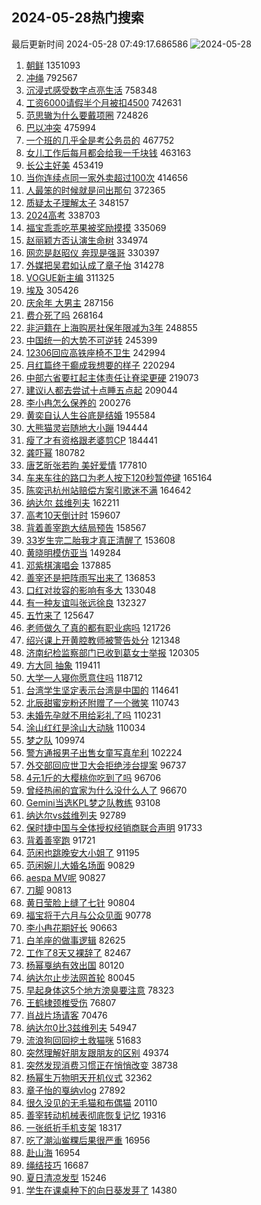 ## 2024-05-28热门搜索 
最后更新时间 2024-05-28 07:49:17.686586 
![2024-05-28](https://imgs-storage.s3.us-east-005.backblazeb2.com/20240528/2024-05-28.png?versionId=4_z8fbbed132d73df8689c40f13_f10583f5f0b122a93_d20240527_m234917_c005_v0501018_t0002_u01716853757575) 
1. [朝鲜](https://s.weibo.com/weibo?q=%E6%9C%9D%E9%B2%9C&t=31&band_rank=1&Refer=top) 1351093
1. [冲绳](https://s.weibo.com/weibo?q=%E5%86%B2%E7%BB%B3&t=31&band_rank=2&Refer=top) 792567
1. [沉浸式感受数字点亮生活](https://s.weibo.com/weibo?q=%23%E6%B2%89%E6%B5%B8%E5%BC%8F%E6%84%9F%E5%8F%97%E6%95%B0%E5%AD%97%E7%82%B9%E4%BA%AE%E7%94%9F%E6%B4%BB%23&t=31&band_rank=3&Refer=top) 758348
1. [工资6000请假半个月被扣4500](https://s.weibo.com/weibo?q=%23%E5%B7%A5%E8%B5%846000%E8%AF%B7%E5%81%87%E5%8D%8A%E4%B8%AA%E6%9C%88%E8%A2%AB%E6%89%A34500%23&t=31&band_rank=4&Refer=top) 742631
1. [范思辙为什么要戴项圈](https://s.weibo.com/weibo?q=%23%E8%8C%83%E6%80%9D%E8%BE%99%E4%B8%BA%E4%BB%80%E4%B9%88%E8%A6%81%E6%88%B4%E9%A1%B9%E5%9C%88%23&t=31&band_rank=5&Refer=top) 724826
1. [巴以冲突](https://s.weibo.com/weibo?q=%23%E5%B7%B4%E4%BB%A5%E5%86%B2%E7%AA%81%23&t=31&band_rank=19&Refer=top) 475994
1. [一个班的几乎全是考公务员的](https://s.weibo.com/weibo?q=%23%E4%B8%80%E4%B8%AA%E7%8F%AD%E7%9A%84%E5%87%A0%E4%B9%8E%E5%85%A8%E6%98%AF%E8%80%83%E5%85%AC%E5%8A%A1%E5%91%98%E7%9A%84%23&t=31&band_rank=6&Refer=top) 467752
1. [女儿工作后每月都会给我一千块钱](https://s.weibo.com/weibo?q=%E5%A5%B3%E5%84%BF%E5%B7%A5%E4%BD%9C%E5%90%8E%E6%AF%8F%E6%9C%88%E9%83%BD%E4%BC%9A%E7%BB%99%E6%88%91%E4%B8%80%E5%8D%83%E5%9D%97%E9%92%B1&t=31&band_rank=17&Refer=top) 463163
1. [长公主好美](https://s.weibo.com/weibo?q=%23%E9%95%BF%E5%85%AC%E4%B8%BB%E5%A5%BD%E7%BE%8E%23&t=31&band_rank=7&Refer=top) 453419
1. [当你连续点同一家外卖超过100次](https://s.weibo.com/weibo?q=%23%E5%BD%93%E4%BD%A0%E8%BF%9E%E7%BB%AD%E7%82%B9%E5%90%8C%E4%B8%80%E5%AE%B6%E5%A4%96%E5%8D%96%E8%B6%85%E8%BF%87100%E6%AC%A1%23&t=31&band_rank=26&Refer=top) 414656
1. [人最笨的时候就是问出那句](https://s.weibo.com/weibo?q=%E4%BA%BA%E6%9C%80%E7%AC%A8%E7%9A%84%E6%97%B6%E5%80%99%E5%B0%B1%E6%98%AF%E9%97%AE%E5%87%BA%E9%82%A3%E5%8F%A5&t=31&band_rank=8&Refer=top) 372365
1. [质疑太子理解太子](https://s.weibo.com/weibo?q=%E8%B4%A8%E7%96%91%E5%A4%AA%E5%AD%90%E7%90%86%E8%A7%A3%E5%A4%AA%E5%AD%90&t=31&band_rank=9&Refer=top) 348157
1. [2024高考](https://s.weibo.com/weibo?q=%232024%E9%AB%98%E8%80%83%23&t=31&band_rank=9&Refer=top) 338703
1. [福宝乖乖吃苹果被奖励摸摸](https://s.weibo.com/weibo?q=%23%E7%A6%8F%E5%AE%9D%E4%B9%96%E4%B9%96%E5%90%83%E8%8B%B9%E6%9E%9C%E8%A2%AB%E5%A5%96%E5%8A%B1%E6%91%B8%E6%91%B8%23&t=31&band_rank=10&Refer=top) 335069
1. [赵丽颖方否认演生命树](https://s.weibo.com/weibo?q=%23%E8%B5%B5%E4%B8%BD%E9%A2%96%E6%96%B9%E5%90%A6%E8%AE%A4%E6%BC%94%E7%94%9F%E5%91%BD%E6%A0%91%23&t=31&band_rank=11&Refer=top) 334974
1. [网恋是赵昭仪 奔现是强哥](https://s.weibo.com/weibo?q=%E7%BD%91%E6%81%8B%E6%98%AF%E8%B5%B5%E6%98%AD%E4%BB%AA%20%E5%A5%94%E7%8E%B0%E6%98%AF%E5%BC%BA%E5%93%A5&t=31&band_rank=12&Refer=top) 330397
1. [外媒把吴君如认成了章子怡](https://s.weibo.com/weibo?q=%23%E5%A4%96%E5%AA%92%E6%8A%8A%E5%90%B4%E5%90%9B%E5%A6%82%E8%AE%A4%E6%88%90%E4%BA%86%E7%AB%A0%E5%AD%90%E6%80%A1%23&t=31&band_rank=23&Refer=top) 314278
1. [VOGUE新主编](https://s.weibo.com/weibo?q=VOGUE%E6%96%B0%E4%B8%BB%E7%BC%96&t=31&band_rank=13&Refer=top) 311325
1. [埃及](https://s.weibo.com/weibo?q=%E5%9F%83%E5%8F%8A&t=31&band_rank=14&Refer=top) 305426
1. [庆余年 大男主](https://s.weibo.com/weibo?q=%E5%BA%86%E4%BD%99%E5%B9%B4%20%E5%A4%A7%E7%94%B7%E4%B8%BB&t=31&band_rank=15&Refer=top) 287156
1. [费介死了吗](https://s.weibo.com/weibo?q=%E8%B4%B9%E4%BB%8B%E6%AD%BB%E4%BA%86%E5%90%97&t=31&band_rank=16&Refer=top) 268164
1. [非沪籍在上海购房社保年限减为3年](https://s.weibo.com/weibo?q=%23%E9%9D%9E%E6%B2%AA%E7%B1%8D%E5%9C%A8%E4%B8%8A%E6%B5%B7%E8%B4%AD%E6%88%BF%E7%A4%BE%E4%BF%9D%E5%B9%B4%E9%99%90%E5%87%8F%E4%B8%BA3%E5%B9%B4%23&t=31&band_rank=10&Refer=top) 248855
1. [中国统一的大势不可逆转](https://s.weibo.com/weibo?q=%23%E4%B8%AD%E5%9B%BD%E7%BB%9F%E4%B8%80%E7%9A%84%E5%A4%A7%E5%8A%BF%E4%B8%8D%E5%8F%AF%E9%80%86%E8%BD%AC%23&t=31&band_rank=18&Refer=top) 245399
1. [12306回应高铁座椅不卫生](https://s.weibo.com/weibo?q=%2312306%E5%9B%9E%E5%BA%94%E9%AB%98%E9%93%81%E5%BA%A7%E6%A4%85%E4%B8%8D%E5%8D%AB%E7%94%9F%23&t=31&band_rank=20&Refer=top) 242994
1. [月红篇终于癫成我想要的样子](https://s.weibo.com/weibo?q=%E6%9C%88%E7%BA%A2%E7%AF%87%E7%BB%88%E4%BA%8E%E7%99%AB%E6%88%90%E6%88%91%E6%83%B3%E8%A6%81%E7%9A%84%E6%A0%B7%E5%AD%90&t=31&band_rank=21&Refer=top) 220294
1. [中部六省要扛起主体责任让脊梁更硬](https://s.weibo.com/weibo?q=%23%E4%B8%AD%E9%83%A8%E5%85%AD%E7%9C%81%E8%A6%81%E6%89%9B%E8%B5%B7%E4%B8%BB%E4%BD%93%E8%B4%A3%E4%BB%BB%E8%AE%A9%E8%84%8A%E6%A2%81%E6%9B%B4%E7%A1%AC%23&t=31&band_rank=35&Refer=top) 219073
1. [建议i人都去尝试十点睡五点起](https://s.weibo.com/weibo?q=%23%E5%BB%BA%E8%AE%AEi%E4%BA%BA%E9%83%BD%E5%8E%BB%E5%B0%9D%E8%AF%95%E5%8D%81%E7%82%B9%E7%9D%A1%E4%BA%94%E7%82%B9%E8%B5%B7%23&t=31&band_rank=22&Refer=top) 209044
1. [李小冉怎么保养的](https://s.weibo.com/weibo?q=%23%E6%9D%8E%E5%B0%8F%E5%86%89%E6%80%8E%E4%B9%88%E4%BF%9D%E5%85%BB%E7%9A%84%23&t=31&band_rank=28&Refer=top) 200276
1. [黄奕自认人生谷底是结婚](https://s.weibo.com/weibo?q=%23%E9%BB%84%E5%A5%95%E8%87%AA%E8%AE%A4%E4%BA%BA%E7%94%9F%E8%B0%B7%E5%BA%95%E6%98%AF%E7%BB%93%E5%A9%9A%23&t=31&band_rank=41&Refer=top) 195584
1. [大熊猫灵岩随地大小蹦](https://s.weibo.com/weibo?q=%23%E5%A4%A7%E7%86%8A%E7%8C%AB%E7%81%B5%E5%B2%A9%E9%9A%8F%E5%9C%B0%E5%A4%A7%E5%B0%8F%E8%B9%A6%23&t=31&band_rank=10&Refer=top) 194444
1. [瘦了才有资格跟老婆剪CP](https://s.weibo.com/weibo?q=%23%E7%98%A6%E4%BA%86%E6%89%8D%E6%9C%89%E8%B5%84%E6%A0%BC%E8%B7%9F%E8%80%81%E5%A9%86%E5%89%AACP%23&t=31&band_rank=24&Refer=top) 184441
1. [龚吓幂](https://s.weibo.com/weibo?q=%E9%BE%9A%E5%90%93%E5%B9%82&t=31&band_rank=25&Refer=top) 180782
1. [唐艺昕张若昀 美好爱情](https://s.weibo.com/weibo?q=%E5%94%90%E8%89%BA%E6%98%95%E5%BC%A0%E8%8B%A5%E6%98%80%20%E7%BE%8E%E5%A5%BD%E7%88%B1%E6%83%85&t=31&band_rank=27&Refer=top) 177810
1. [车来车往的路口为老人按下120秒暂停键](https://s.weibo.com/weibo?q=%23%E8%BD%A6%E6%9D%A5%E8%BD%A6%E5%BE%80%E7%9A%84%E8%B7%AF%E5%8F%A3%E4%B8%BA%E8%80%81%E4%BA%BA%E6%8C%89%E4%B8%8B120%E7%A7%92%E6%9A%82%E5%81%9C%E9%94%AE%23&t=31&band_rank=30&Refer=top) 165164
1. [陈奕迅杭州站赔偿方案引歌迷不满](https://s.weibo.com/weibo?q=%23%E9%99%88%E5%A5%95%E8%BF%85%E6%9D%AD%E5%B7%9E%E7%AB%99%E8%B5%94%E5%81%BF%E6%96%B9%E6%A1%88%E5%BC%95%E6%AD%8C%E8%BF%B7%E4%B8%8D%E6%BB%A1%23&t=31&band_rank=50&Refer=top) 164642
1. [纳达尔 兹维列夫](https://s.weibo.com/weibo?q=%E7%BA%B3%E8%BE%BE%E5%B0%94%20%E5%85%B9%E7%BB%B4%E5%88%97%E5%A4%AB&t=31&band_rank=49&Refer=top) 162211
1. [高考10天倒计时](https://s.weibo.com/weibo?q=%23%E9%AB%98%E8%80%8310%E5%A4%A9%E5%80%92%E8%AE%A1%E6%97%B6%23&t=31&band_rank=26&Refer=top) 159607
1. [背着善宰跑大结局预告](https://s.weibo.com/weibo?q=%23%E8%83%8C%E7%9D%80%E5%96%84%E5%AE%B0%E8%B7%91%E5%A4%A7%E7%BB%93%E5%B1%80%E9%A2%84%E5%91%8A%23&t=31&band_rank=29&Refer=top) 158567
1. [33岁生完二胎我才真正清醒了](https://s.weibo.com/weibo?q=%2333%E5%B2%81%E7%94%9F%E5%AE%8C%E4%BA%8C%E8%83%8E%E6%88%91%E6%89%8D%E7%9C%9F%E6%AD%A3%E6%B8%85%E9%86%92%E4%BA%86%23&t=31&band_rank=30&Refer=top) 153608
1. [黄晓明模仿亚当](https://s.weibo.com/weibo?q=%23%E9%BB%84%E6%99%93%E6%98%8E%E6%A8%A1%E4%BB%BF%E4%BA%9A%E5%BD%93%23&t=31&band_rank=31&Refer=top) 149284
1. [邓紫棋演唱会](https://s.weibo.com/weibo?q=%E9%82%93%E7%B4%AB%E6%A3%8B%E6%BC%94%E5%94%B1%E4%BC%9A&t=31&band_rank=32&Refer=top) 137885
1. [善宰还是把阵雨写出来了](https://s.weibo.com/weibo?q=%E5%96%84%E5%AE%B0%E8%BF%98%E6%98%AF%E6%8A%8A%E9%98%B5%E9%9B%A8%E5%86%99%E5%87%BA%E6%9D%A5%E4%BA%86&t=31&band_rank=33&Refer=top) 136853
1. [口红对妆容的影响有多大](https://s.weibo.com/weibo?q=%23%E5%8F%A3%E7%BA%A2%E5%AF%B9%E5%A6%86%E5%AE%B9%E7%9A%84%E5%BD%B1%E5%93%8D%E6%9C%89%E5%A4%9A%E5%A4%A7%23&t=31&band_rank=34&Refer=top) 133048
1. [有一种友谊叫张远徐良](https://s.weibo.com/weibo?q=%23%E6%9C%89%E4%B8%80%E7%A7%8D%E5%8F%8B%E8%B0%8A%E5%8F%AB%E5%BC%A0%E8%BF%9C%E5%BE%90%E8%89%AF%23&t=31&band_rank=35&Refer=top) 132327
1. [五竹来了](https://s.weibo.com/weibo?q=%23%E4%BA%94%E7%AB%B9%E6%9D%A5%E4%BA%86%23&t=31&band_rank=36&Refer=top) 125647
1. [老师做久了真的都有职业病吗](https://s.weibo.com/weibo?q=%23%E8%80%81%E5%B8%88%E5%81%9A%E4%B9%85%E4%BA%86%E7%9C%9F%E7%9A%84%E9%83%BD%E6%9C%89%E8%81%8C%E4%B8%9A%E7%97%85%E5%90%97%23&t=31&band_rank=33&Refer=top) 121726
1. [绍兴课上开黄腔教师被警告处分](https://s.weibo.com/weibo?q=%23%E7%BB%8D%E5%85%B4%E8%AF%BE%E4%B8%8A%E5%BC%80%E9%BB%84%E8%85%94%E6%95%99%E5%B8%88%E8%A2%AB%E8%AD%A6%E5%91%8A%E5%A4%84%E5%88%86%23&t=31&band_rank=49&Refer=top) 121348
1. [济南纪检监察部门已收到葛女士举报](https://s.weibo.com/weibo?q=%23%E6%B5%8E%E5%8D%97%E7%BA%AA%E6%A3%80%E7%9B%91%E5%AF%9F%E9%83%A8%E9%97%A8%E5%B7%B2%E6%94%B6%E5%88%B0%E8%91%9B%E5%A5%B3%E5%A3%AB%E4%B8%BE%E6%8A%A5%23&t=31&band_rank=26&Refer=top) 120305
1. [方大同 抽象](https://s.weibo.com/weibo?q=%E6%96%B9%E5%A4%A7%E5%90%8C%20%E6%8A%BD%E8%B1%A1&t=31&band_rank=46&Refer=top) 119411
1. [大学一人寝你愿意住吗](https://s.weibo.com/weibo?q=%23%E5%A4%A7%E5%AD%A6%E4%B8%80%E4%BA%BA%E5%AF%9D%E4%BD%A0%E6%84%BF%E6%84%8F%E4%BD%8F%E5%90%97%23&t=31&band_rank=37&Refer=top) 118712
1. [台湾学生坚定表示台湾是中国的](https://s.weibo.com/weibo?q=%23%E5%8F%B0%E6%B9%BE%E5%AD%A6%E7%94%9F%E5%9D%9A%E5%AE%9A%E8%A1%A8%E7%A4%BA%E5%8F%B0%E6%B9%BE%E6%98%AF%E4%B8%AD%E5%9B%BD%E7%9A%84%23&t=31&band_rank=38&Refer=top) 114641
1. [北辰甜蜜宠粉还附赠了一个微笑](https://s.weibo.com/weibo?q=%23%E5%8C%97%E8%BE%B0%E7%94%9C%E8%9C%9C%E5%AE%A0%E7%B2%89%E8%BF%98%E9%99%84%E8%B5%A0%E4%BA%86%E4%B8%80%E4%B8%AA%E5%BE%AE%E7%AC%91%23&t=31&band_rank=22&Refer=top) 110743
1. [未婚先孕就不用给彩礼了吗](https://s.weibo.com/weibo?q=%23%E6%9C%AA%E5%A9%9A%E5%85%88%E5%AD%95%E5%B0%B1%E4%B8%8D%E7%94%A8%E7%BB%99%E5%BD%A9%E7%A4%BC%E4%BA%86%E5%90%97%23&t=31&band_rank=27&Refer=top) 110231
1. [涂山红红是涂山大动脉](https://s.weibo.com/weibo?q=%23%E6%B6%82%E5%B1%B1%E7%BA%A2%E7%BA%A2%E6%98%AF%E6%B6%82%E5%B1%B1%E5%A4%A7%E5%8A%A8%E8%84%89%23&t=31&band_rank=40&Refer=top) 110034
1. [梦之队](https://s.weibo.com/weibo?q=%E6%A2%A6%E4%B9%8B%E9%98%9F&t=31&band_rank=30&Refer=top) 109974
1. [警方通报男子出售女童写真牟利](https://s.weibo.com/weibo?q=%23%E8%AD%A6%E6%96%B9%E9%80%9A%E6%8A%A5%E7%94%B7%E5%AD%90%E5%87%BA%E5%94%AE%E5%A5%B3%E7%AB%A5%E5%86%99%E7%9C%9F%E7%89%9F%E5%88%A9%23&t=31&band_rank=32&Refer=top) 102224
1. [外交部回应世卫大会拒绝涉台提案](https://s.weibo.com/weibo?q=%23%E5%A4%96%E4%BA%A4%E9%83%A8%E5%9B%9E%E5%BA%94%E4%B8%96%E5%8D%AB%E5%A4%A7%E4%BC%9A%E6%8B%92%E7%BB%9D%E6%B6%89%E5%8F%B0%E6%8F%90%E6%A1%88%23&t=31&band_rank=39&Refer=top) 96737
1. [4元1斤的大樱桃你吃到了吗](https://s.weibo.com/weibo?q=%234%E5%85%831%E6%96%A4%E7%9A%84%E5%A4%A7%E6%A8%B1%E6%A1%83%E4%BD%A0%E5%90%83%E5%88%B0%E4%BA%86%E5%90%97%23&t=31&band_rank=40&Refer=top) 96706
1. [曾经热闹的宜家为什么没什么人了](https://s.weibo.com/weibo?q=%23%E6%9B%BE%E7%BB%8F%E7%83%AD%E9%97%B9%E7%9A%84%E5%AE%9C%E5%AE%B6%E4%B8%BA%E4%BB%80%E4%B9%88%E6%B2%A1%E4%BB%80%E4%B9%88%E4%BA%BA%E4%BA%86%23&t=31&band_rank=50&Refer=top) 96670
1. [Gemini当选KPL梦之队教练](https://s.weibo.com/weibo?q=%23Gemini%E5%BD%93%E9%80%89KPL%E6%A2%A6%E4%B9%8B%E9%98%9F%E6%95%99%E7%BB%83%23&t=31&band_rank=41&Refer=top) 93108
1. [纳达尔vs兹维列夫](https://s.weibo.com/weibo?q=%23%E7%BA%B3%E8%BE%BE%E5%B0%94vs%E5%85%B9%E7%BB%B4%E5%88%97%E5%A4%AB%23&t=31&band_rank=38&Refer=top) 92789
1. [保时捷中国与全体授权经销商联合声明](https://s.weibo.com/weibo?q=%23%E4%BF%9D%E6%97%B6%E6%8D%B7%E4%B8%AD%E5%9B%BD%E4%B8%8E%E5%85%A8%E4%BD%93%E6%8E%88%E6%9D%83%E7%BB%8F%E9%94%80%E5%95%86%E8%81%94%E5%90%88%E5%A3%B0%E6%98%8E%23&t=31&band_rank=42&Refer=top) 91733
1. [背着善宰跑](https://s.weibo.com/weibo?q=%E8%83%8C%E7%9D%80%E5%96%84%E5%AE%B0%E8%B7%91&t=31&band_rank=43&Refer=top) 91721
1. [范闲也跳晚安大小姐了](https://s.weibo.com/weibo?q=%23%E8%8C%83%E9%97%B2%E4%B9%9F%E8%B7%B3%E6%99%9A%E5%AE%89%E5%A4%A7%E5%B0%8F%E5%A7%90%E4%BA%86%23&t=31&band_rank=44&Refer=top) 91195
1. [范闲婉儿大婚名场面](https://s.weibo.com/weibo?q=%23%E8%8C%83%E9%97%B2%E5%A9%89%E5%84%BF%E5%A4%A7%E5%A9%9A%E5%90%8D%E5%9C%BA%E9%9D%A2%23&t=31&band_rank=45&Refer=top) 90829
1. [aespa MV呢](https://s.weibo.com/weibo?q=aespa%20MV%E5%91%A2&t=31&band_rank=46&Refer=top) 90827
1. [刀脚](https://s.weibo.com/weibo?q=%E5%88%80%E8%84%9A&t=31&band_rank=47&Refer=top) 90813
1. [黄日莹脸上缝了七针](https://s.weibo.com/weibo?q=%23%E9%BB%84%E6%97%A5%E8%8E%B9%E8%84%B8%E4%B8%8A%E7%BC%9D%E4%BA%86%E4%B8%83%E9%92%88%23&t=31&band_rank=48&Refer=top) 90804
1. [福宝将于六月与公众见面](https://s.weibo.com/weibo?q=%23%E7%A6%8F%E5%AE%9D%E5%B0%86%E4%BA%8E%E5%85%AD%E6%9C%88%E4%B8%8E%E5%85%AC%E4%BC%97%E8%A7%81%E9%9D%A2%23&t=31&band_rank=50&Refer=top) 90778
1. [李小冉花期好长](https://s.weibo.com/weibo?q=%23%E6%9D%8E%E5%B0%8F%E5%86%89%E8%8A%B1%E6%9C%9F%E5%A5%BD%E9%95%BF%23&t=31&band_rank=34&Refer=top) 90663
1. [白羊座的做事逻辑](https://s.weibo.com/weibo?q=%23%E7%99%BD%E7%BE%8A%E5%BA%A7%E7%9A%84%E5%81%9A%E4%BA%8B%E9%80%BB%E8%BE%91%23&t=31&band_rank=49&Refer=top) 82625
1. [工作了8天又裸辞了](https://s.weibo.com/weibo?q=%23%E5%B7%A5%E4%BD%9C%E4%BA%868%E5%A4%A9%E5%8F%88%E8%A3%B8%E8%BE%9E%E4%BA%86%23&t=31&band_rank=49&Refer=top) 82467
1. [杨幂戛纳有效出国](https://s.weibo.com/weibo?q=%23%E6%9D%A8%E5%B9%82%E6%88%9B%E7%BA%B3%E6%9C%89%E6%95%88%E5%87%BA%E5%9B%BD%23&t=31&band_rank=36&Refer=top) 80120
1. [纳达尔止步法网首轮](https://s.weibo.com/weibo?q=%23%E7%BA%B3%E8%BE%BE%E5%B0%94%E6%AD%A2%E6%AD%A5%E6%B3%95%E7%BD%91%E9%A6%96%E8%BD%AE%23&t=31&band_rank=31&Refer=top) 80045
1. [早起身体这5个地方滂臭要注意](https://s.weibo.com/weibo?q=%23%E6%97%A9%E8%B5%B7%E8%BA%AB%E4%BD%93%E8%BF%995%E4%B8%AA%E5%9C%B0%E6%96%B9%E6%BB%82%E8%87%AD%E8%A6%81%E6%B3%A8%E6%84%8F%23&t=31&band_rank=43&Refer=top) 78323
1. [王鹤棣颈椎受伤](https://s.weibo.com/weibo?q=%23%E7%8E%8B%E9%B9%A4%E6%A3%A3%E9%A2%88%E6%A4%8E%E5%8F%97%E4%BC%A4%23&t=31&band_rank=50&Refer=top) 76807
1. [肖战片场请客](https://s.weibo.com/weibo?q=%23%E8%82%96%E6%88%98%E7%89%87%E5%9C%BA%E8%AF%B7%E5%AE%A2%23&t=31&band_rank=48&Refer=top) 70476
1. [纳达尔0比3兹维列夫](https://s.weibo.com/weibo?q=%23%E7%BA%B3%E8%BE%BE%E5%B0%940%E6%AF%943%E5%85%B9%E7%BB%B4%E5%88%97%E5%A4%AB%23&t=31&band_rank=44&Refer=top) 54947
1. [流浪狗回回挖土救猫咪](https://s.weibo.com/weibo?q=%23%E6%B5%81%E6%B5%AA%E7%8B%97%E5%9B%9E%E5%9B%9E%E6%8C%96%E5%9C%9F%E6%95%91%E7%8C%AB%E5%92%AA%23&t=31&band_rank=40&Refer=top) 51683
1. [突然理解好朋友跟朋友的区别](https://s.weibo.com/weibo?q=%23%E7%AA%81%E7%84%B6%E7%90%86%E8%A7%A3%E5%A5%BD%E6%9C%8B%E5%8F%8B%E8%B7%9F%E6%9C%8B%E5%8F%8B%E7%9A%84%E5%8C%BA%E5%88%AB%23&t=31&band_rank=46&Refer=top) 49374
1. [突然发现消费习惯正在悄悄改变](https://s.weibo.com/weibo?q=%23%E7%AA%81%E7%84%B6%E5%8F%91%E7%8E%B0%E6%B6%88%E8%B4%B9%E4%B9%A0%E6%83%AF%E6%AD%A3%E5%9C%A8%E6%82%84%E6%82%84%E6%94%B9%E5%8F%98%23&t=31&band_rank=49&Refer=top) 38738
1. [杨幂生万物明天开机仪式](https://s.weibo.com/weibo?q=%23%E6%9D%A8%E5%B9%82%E7%94%9F%E4%B8%87%E7%89%A9%E6%98%8E%E5%A4%A9%E5%BC%80%E6%9C%BA%E4%BB%AA%E5%BC%8F%23&t=31&band_rank=50&Refer=top) 32362
1. [章子怡的戛纳vlog](https://s.weibo.com/weibo?q=%23%E7%AB%A0%E5%AD%90%E6%80%A1%E7%9A%84%E6%88%9B%E7%BA%B3vlog%23&t=31&band_rank=50&Refer=top) 27892
1. [很久没见的无毛猫和布偶猫](https://s.weibo.com/weibo?q=%E5%BE%88%E4%B9%85%E6%B2%A1%E8%A7%81%E7%9A%84%E6%97%A0%E6%AF%9B%E7%8C%AB%E5%92%8C%E5%B8%83%E5%81%B6%E7%8C%AB&t=31&band_rank=48&Refer=top) 20110
1. [善宰转动机械表彻底恢复记忆](https://s.weibo.com/weibo?q=%E5%96%84%E5%AE%B0%E8%BD%AC%E5%8A%A8%E6%9C%BA%E6%A2%B0%E8%A1%A8%E5%BD%BB%E5%BA%95%E6%81%A2%E5%A4%8D%E8%AE%B0%E5%BF%86&t=31&band_rank=49&Refer=top) 19316
1. [一张纸折手机支架](https://s.weibo.com/weibo?q=%E4%B8%80%E5%BC%A0%E7%BA%B8%E6%8A%98%E6%89%8B%E6%9C%BA%E6%94%AF%E6%9E%B6&t=31&band_rank=47&Refer=top) 18317
1. [吃了潮汕鲎粿后果很严重](https://s.weibo.com/weibo?q=%23%E5%90%83%E4%BA%86%E6%BD%AE%E6%B1%95%E9%B2%8E%E7%B2%BF%E5%90%8E%E6%9E%9C%E5%BE%88%E4%B8%A5%E9%87%8D%23&t=31&band_rank=48&Refer=top) 16956
1. [赴山海](https://s.weibo.com/weibo?q=%E8%B5%B4%E5%B1%B1%E6%B5%B7&t=31&band_rank=49&Refer=top) 16954
1. [绳结技巧](https://s.weibo.com/weibo?q=%E7%BB%B3%E7%BB%93%E6%8A%80%E5%B7%A7&t=31&band_rank=47&Refer=top) 16687
1. [夏日清凉发型](https://s.weibo.com/weibo?q=%E5%A4%8F%E6%97%A5%E6%B8%85%E5%87%89%E5%8F%91%E5%9E%8B&t=31&band_rank=49&Refer=top) 15246
1. [学生在课桌种下的向日葵发芽了](https://s.weibo.com/weibo?q=%23%E5%AD%A6%E7%94%9F%E5%9C%A8%E8%AF%BE%E6%A1%8C%E7%A7%8D%E4%B8%8B%E7%9A%84%E5%90%91%E6%97%A5%E8%91%B5%E5%8F%91%E8%8A%BD%E4%BA%86%23&t=31&band_rank=50&Refer=top) 14380
